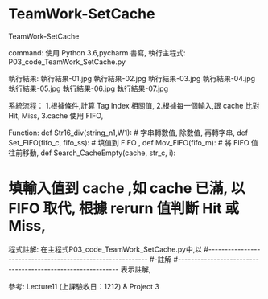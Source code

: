 # TeamWork-SetCache

TeamWork-SetCache

command:
使用 Python 3.6,pycharm 書寫,
執行主程式:
P03_code_TeamWork_SetCache.py

執行結果:
執行結果-01.jpg
執行結果-02.jpg
執行結果-03.jpg
執行結果-04.jpg
執行結果-05.jpg
執行結果-06.jpg
執行結果-07.jpg

系統流程：
1.根據條件,計算 Tag Index 相關值,
2.根據每一個輸入,跟 cache 比對 Hit, Miss,
3.cache 使用 FIFO,

Function:
def Str16_div(string_n1,W1): # 字串轉數值, 除數值, 再轉字串,
def Set_FIFO(fifo_c, fifo_ss): # 填值到 FIFO ,
def Mov_FIFO(fifo_m): # 將 FIFO 值往前移動,
def Search_CacheEmpty(cache, str_c, i):
# 填輸入值到 cache ,如 cache 已滿, 以 FIFO 取代, 根據 rerurn 值判斷 Hit 或 Miss,

程式註解:
在主程式P03_code_TeamWork_SetCache.py中,以
#-----------------------------------------------------------
#-註解
#-----------------------------------------------------------
表示註解,

參考:
Lecture11 (上課驗收日：1212) & Project 3
